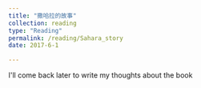 ```yaml
---
title: "撒哈拉的故事"
collection: reading
type: "Reading"
permalink: /reading/Sahara_story
date: 2017-6-1

---
```

I'll come back later to write my thoughts about the book
